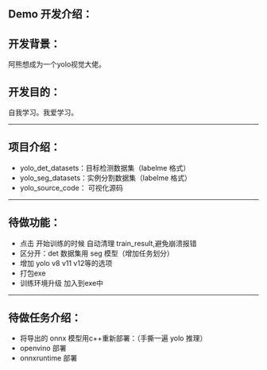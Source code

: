 Demo 开发介绍：
---
## 开发背景：
阿熊想成为一个yolo视觉大佬。

## 开发目的：
自我学习。我爱学习。

---
## 项目介绍：
- yolo_det_datasets：目标检测数据集（labelme 格式）
- yolo_seg_datasets：实例分割数据集（labelme 格式）
- yolo_source_code： 可视化源码

---
## 待做功能：
- 点击 开始训练的时候 自动清理 train_result,避免崩溃报错
- 区分开：det 数据集用 seg 模型（增加任务划分）
- 增加 yolo v8 v11 v12等的选项
- 打包exe
- 训练环境升级 加入到exe中

---
## 待做任务介绍：
- 将导出的 onnx 模型用c++重新部署：（手撕一遍 yolo 推理）
- openvino 部署
- onnxruntime 部署
